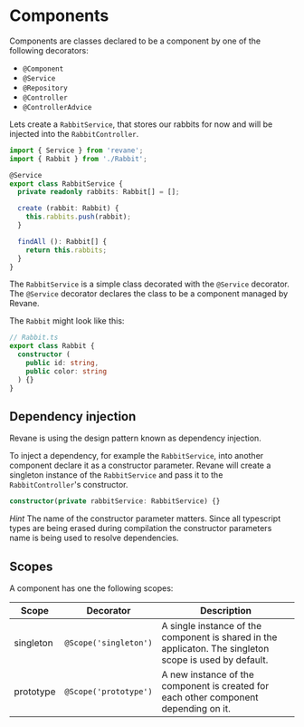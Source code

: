 # Components

Components are classes declared to be a component by one of the following decorators:

- `@Component`
- `@Service`
- `@Repository`
- `@Controller`
- `@ControllerAdvice`

Lets create a `RabbitService`, that stores our rabbits for now and will be
injected into the `RabbitController`.

```ts
import { Service } from 'revane';
import { Rabbit } from './Rabbit';

@Service
export class RabbitService {
  private readonly rabbits: Rabbit[] = [];

  create (rabbit: Rabbit) {
    this.rabbits.push(rabbit);
  }

  findAll (): Rabbit[] {
    return this.rabbits;
  }
}
```

The `RabbitService` is a simple class decorated with the `@Service` decorator. The `@Service` decorator declares the class to be a component managed by Revane.

The `Rabbit` might look like this:

```ts
// Rabbit.ts
export class Rabbit {
  constructor (
    public id: string,
    public color: string
  ) {}
}
```

## Dependency injection

Revane is using the design pattern known as dependency injection.

To inject a dependency, for example the `RabbitService`, into another component
declare it as a constructor parameter. Revane will create a singleton instance
of the `RabbitService` and pass it to the `RabbitController`'s constructor.

```ts
constructor(private rabbitService: RabbitService) {}
```

*Hint* The name of the constructor parameter matters. Since all typescript types
are being erased during compilation the constructor parameters name is being
used to resolve dependencies.  

## Scopes

A component has one the following scopes:

| Scope     | Decorator             | Description                                                                                             |
|-----------|-----------------------|---------------------------------------------------------------------------------------------------------|
| singleton | `@Scope('singleton')` | A single instance of the component is shared in the applicaton. The singleton scope is used by default. |
| prototype | `@Scope('prototype')` | A new instance of the component is created for each other component depending on it.                    |
